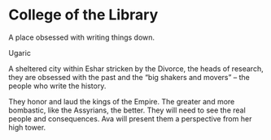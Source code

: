 # College of the Library

A place obsessed with writing things down. 

Ugaric

A sheltered city within Eshar stricken by the Divorce, the heads of research, they are obsessed with the past and the “big shakers and movers” – the people who write the history. 

They honor and laud the kings of the Empire. The greater and more bombastic, like the Assyrians, the better. They will need to see the real people and consequences. Ava will present them a perspective from her high tower.
